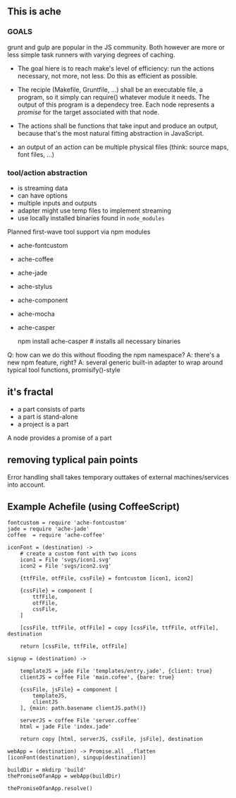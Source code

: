
## This is ache

### GOALS

grunt and gulp are popular in the JS community. Both however are more or less simple task runners with varying degrees of caching.

  * The goal hiere is to reach make's level of efficiency: run the actions necessary, not more, not less. Do this as efficient as possible.

  * The reciple (Makefile, Gruntfile, ...) shall be an executable file, a program, so it simply can require() whatever module it needs. The output of this program is a dependecy tree. Each node represents a *promise* for the target associated with that node.

  * The actions shall be functions that take input and produce an output, because that's the most natural fitting abstraction in JavaScript.

  * an output of an action can be multiple physical files (think: source maps, font files, ...)

### tool/action abstraction
- is streaming data
- can have options
- multiple inputs and outputs
- adapter might use temp files to implement streaming
- use locally installed binaries found in `node_modules`

Planned first-wave tool support via npm modules
- ache-fontcustom
- ache-coffee
- ache-jade
- ache-stylus
- ache-component
- ache-mocha
- ache-casper

	npm install ache-casper # installs all necessary binaries

Q: how can we do this without flooding the npm namespace?
A: there's a new npm feature, right?
A: several generic built-in adapter to wrap around typical tool functions, promisify()-style

## it's fractal
- a part consists of parts
- a part is stand-alone
- a project is a part

A node provides a  promise of a part

## removing typlical pain points

Error handling shall takes temporary outtakes of external machines/services into account.


## Example Achefile (using CoffeeScript)

    fontcustom = require 'ache-fontcustom'
    jade = require 'ache-jade'
    coffee  = require 'ache-coffee'

    iconFont = (destination) ->
        # create a custom font with two icons
        icon1 = File 'svgs/icon1.svg'
        icon2 = File 'svgs/icon2.svg'

        {ttfFile, otfFile, cssFile} = fontcustom [icon1, icon2]

        {cssFile} = component [
            ttfFile, 
            otfFile, 
            cssFile, 
        ]

        [cssFile, ttfFile, otfFile] = copy [cssFile, ttfFile, otfFile], destination

        return [cssFile, ttfFile, otfFile]

    signup = (destination) ->
        
        templateJS = jade File 'templates/entry.jade', {client: true}
        clientJS = coffee File 'main.cofee', {bare: true}

        {cssFile, jsFile} = component [
            templateJS,
            clientJS
        ], {main: path.basename clientJS.path()}

        serverJS = coffee File 'server.coffee'
        html = jade File 'index.jade'

        return copy [html, serverJS, cssFile, jsFile], destination

    webApp = (destination) -> Promise.all _.flatten [iconFont(destination), singup(destination)]

    buildDir = mkdirp 'build'
    thePromiseOfanApp = webApp(buildDir)

    thePromiseOfanApp.resolve()


		

